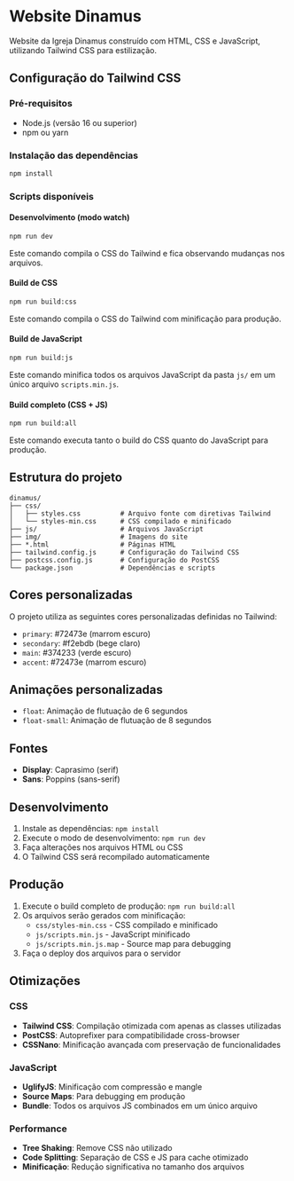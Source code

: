 # Website Dinamus

Website da Igreja Dinamus construído com HTML, CSS e JavaScript, utilizando Tailwind CSS para estilização.

## Configuração do Tailwind CSS

### Pré-requisitos
- Node.js (versão 16 ou superior)
- npm ou yarn

### Instalação das dependências
```bash
npm install
```

### Scripts disponíveis

#### Desenvolvimento (modo watch)
```bash
npm run dev
```
Este comando compila o CSS do Tailwind e fica observando mudanças nos arquivos.

#### Build de CSS
```bash
npm run build:css
```
Este comando compila o CSS do Tailwind com minificação para produção.

#### Build de JavaScript
```bash
npm run build:js
```
Este comando minifica todos os arquivos JavaScript da pasta `js/` em um único arquivo `scripts.min.js`.

#### Build completo (CSS + JS)
```bash
npm run build:all
```
Este comando executa tanto o build do CSS quanto do JavaScript para produção.

## Estrutura do projeto

```
dinamus/
├── css/
│   ├── styles.css          # Arquivo fonte com diretivas Tailwind
│   └── styles-min.css      # CSS compilado e minificado
├── js/                     # Arquivos JavaScript
├── img/                    # Imagens do site
├── *.html                  # Páginas HTML
├── tailwind.config.js      # Configuração do Tailwind CSS
├── postcss.config.js       # Configuração do PostCSS
└── package.json            # Dependências e scripts
```

## Cores personalizadas

O projeto utiliza as seguintes cores personalizadas definidas no Tailwind:

- `primary`: #72473e (marrom escuro)
- `secondary`: #f2ebdb (bege claro)
- `main`: #374233 (verde escuro)
- `accent`: #72473e (marrom escuro)

## Animações personalizadas

- `float`: Animação de flutuação de 6 segundos
- `float-small`: Animação de flutuação de 8 segundos

## Fontes

- **Display**: Caprasimo (serif)
- **Sans**: Poppins (sans-serif)

## Desenvolvimento

1. Instale as dependências: `npm install`
2. Execute o modo de desenvolvimento: `npm run dev`
3. Faça alterações nos arquivos HTML ou CSS
4. O Tailwind CSS será recompilado automaticamente

## Produção

1. Execute o build completo de produção: `npm run build:all`
2. Os arquivos serão gerados com minificação:
   - `css/styles-min.css` - CSS compilado e minificado
   - `js/scripts.min.js` - JavaScript minificado
   - `js/scripts.min.js.map` - Source map para debugging
3. Faça o deploy dos arquivos para o servidor

## Otimizações

### CSS
- **Tailwind CSS**: Compilação otimizada com apenas as classes utilizadas
- **PostCSS**: Autoprefixer para compatibilidade cross-browser
- **CSSNano**: Minificação avançada com preservação de funcionalidades

### JavaScript
- **UglifyJS**: Minificação com compressão e mangle
- **Source Maps**: Para debugging em produção
- **Bundle**: Todos os arquivos JS combinados em um único arquivo

### Performance
- **Tree Shaking**: Remove CSS não utilizado
- **Code Splitting**: Separação de CSS e JS para cache otimizado
- **Minificação**: Redução significativa no tamanho dos arquivos
